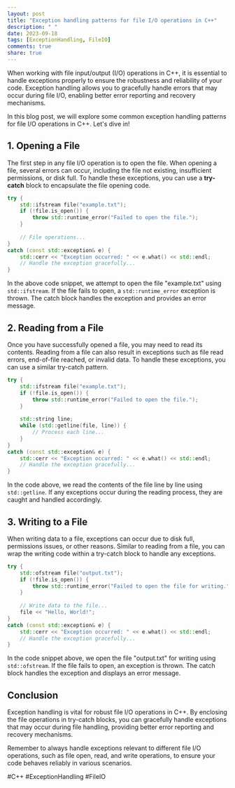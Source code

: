 ```yaml
---
layout: post
title: "Exception handling patterns for file I/O operations in C++"
description: " "
date: 2023-09-18
tags: [ExceptionHandling, FileIO]
comments: true
share: true
---
```


When working with file input/output (I/O) operations in C++, it is essential to handle exceptions properly to ensure the robustness and reliability of your code. Exception handling allows you to gracefully handle errors that may occur during file I/O, enabling better error reporting and recovery mechanisms.

In this blog post, we will explore some common exception handling patterns for file I/O operations in C++. Let's dive in!

## 1. Opening a File

The first step in any file I/O operation is to open the file. When opening a file, several errors can occur, including the file not existing, insufficient permissions, or disk full. To handle these exceptions, you can use a **try-catch** block to encapsulate the file opening code.

```cpp
try {
    std::ifstream file("example.txt");
    if (!file.is_open()) {
        throw std::runtime_error("Failed to open the file.");
    }
    
    // File operations...
}
catch (const std::exception& e) {
    std::cerr << "Exception occurred: " << e.what() << std::endl;
    // Handle the exception gracefully...
}
```

In the above code snippet, we attempt to open the file "example.txt" using `std::ifstream`. If the file fails to open, a `std::runtime_error` exception is thrown. The catch block handles the exception and provides an error message.

## 2. Reading from a File

Once you have successfully opened a file, you may need to read its contents. Reading from a file can also result in exceptions such as file read errors, end-of-file reached, or invalid data. To handle these exceptions, you can use a similar try-catch pattern.

```cpp
try {
    std::ifstream file("example.txt");
    if (!file.is_open()) {
        throw std::runtime_error("Failed to open the file.");
    }
    
    std::string line;
    while (std::getline(file, line)) {
        // Process each line...
    }
}
catch (const std::exception& e) {
    std::cerr << "Exception occurred: " << e.what() << std::endl;
    // Handle the exception gracefully...
}
```

In the code above, we read the contents of the file line by line using `std::getline`. If any exceptions occur during the reading process, they are caught and handled accordingly.

## 3. Writing to a File

When writing data to a file, exceptions can occur due to disk full, permissions issues, or other reasons. Similar to reading from a file, you can wrap the writing code within a try-catch block to handle any exceptions.

```cpp
try {
    std::ofstream file("output.txt");
    if (!file.is_open()) {
        throw std::runtime_error("Failed to open the file for writing.");
    }
    
    // Write data to the file...
    file << "Hello, World!";
}
catch (const std::exception& e) {
    std::cerr << "Exception occurred: " << e.what() << std::endl;
    // Handle the exception gracefully...
}
```

In the code snippet above, we open the file "output.txt" for writing using `std::ofstream`. If the file fails to open, an exception is thrown. The catch block handles the exception and displays an error message.

## Conclusion

Exception handling is vital for robust file I/O operations in C++. By enclosing the file operations in try-catch blocks, you can gracefully handle exceptions that may occur during file handling, providing better error reporting and recovery mechanisms.

Remember to always handle exceptions relevant to different file I/O operations, such as file open, read, and write operations, to ensure your code behaves reliably in various scenarios.

#C++ #ExceptionHandling #FileIO